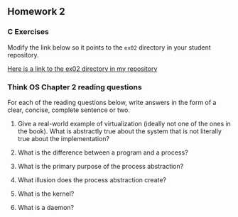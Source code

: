## Homework 2

### C Exercises

Modify the link below so it points to the `ex02` directory in your
student repository.

[Here is a link to the ex02 directory in my repository](https://github.com/umadesai/ExercisesInC/tree/master/exercises/ex02)

### Think OS Chapter 2 reading questions

For each of the reading questions below, write answers in the form of
a clear, concise, complete sentence or two.

1. Give a real-world example of virtualization (ideally not one of
the ones in the book).  What is abstractly true about the system that
is not literally true about the implementation?

2. What is the difference between a program and a process?

3. What is the primary purpose of the process abstraction?

4. What illusion does the process abstraction create?

5. What is the kernel?

6. What is a daemon?
